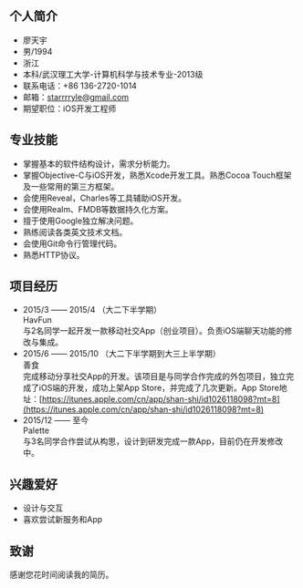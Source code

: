 ## 个人简介
- 廖天宇
- 男/1994
- 浙江
- 本科/武汉理工大学-计算机科学与技术专业-2013级
- 联系电话：+86 136-2720-1014
- 邮箱：starrrryle@gmail.com
- 期望职位：iOS开发工程师

## 专业技能
- 掌握基本的软件结构设计，需求分析能力。
- 掌握Objective-C与iOS开发，熟悉Xcode开发工具。熟悉Cocoa Touch框架及一些常用的第三方框架。
- 会使用Reveal，Charles等工具辅助iOS开发。
- 会使用Realm、FMDB等数据持久化方案。
- 擅于使用Google独立解决问题。
- 熟练阅读各类英文技术文档。
- 会使用Git命令行管理代码。
- 熟悉HTTP协议。

## 项目经历
- 2015/3 —— 2015/4 （大二下半学期）   
  HavFun    
  与2名同学一起开发一款移动社交App（创业项目）。负责iOS端聊天功能的修改与集成。   
- 2015/6 —— 2015/10 （大二下半学期到大三上半学期）   
  善食   
  完成移动分享社交App的开发。该项目是与同学合作完成的外包项目，独立完成了iOS端的开发，成功上架App Store，并完成了几次更新。App Store地址：[https://itunes.apple.com/cn/app/shan-shi/id1026118098?mt=8](https://itunes.apple.com/cn/app/shan-shi/id1026118098?mt=8)  
- 2015/12 —— 至今  
  Palette  
  与3名同学合作尝试从构思，设计到研发完成一款App，目前仍在开发修改中。  

## 兴趣爱好
- 设计与交互
- 喜欢尝试新服务和App

## 致谢
感谢您花时间阅读我的简历。

